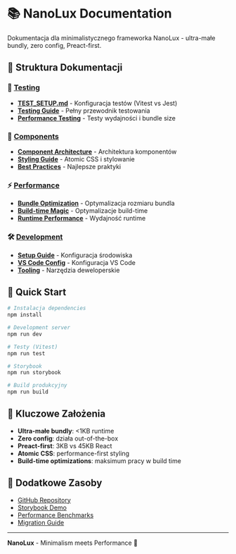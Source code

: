 # 📚 NanoLux Documentation

Dokumentacja dla minimalistycznego frameworka NanoLux - ultra-małe bundly, zero config, Preact-first.

## 📂 Struktura Dokumentacji

### 🧪 [Testing](./testing/)
- [**TEST_SETUP.md**](./testing/TEST_SETUP.md) - Konfiguracja testów (Vitest vs Jest)
- [**Testing Guide**](./testing/TESTING_GUIDE.md) - Pełny przewodnik testowania
- [**Performance Testing**](./testing/PERFORMANCE.md) - Testy wydajności i bundle size

### 🎨 [Components](./components/)
- [**Component Architecture**](./components/ARCHITECTURE.md) - Architektura komponentów
- [**Styling Guide**](./components/STYLING.md) - Atomic CSS i stylowanie
- [**Best Practices**](./components/BEST_PRACTICES.md) - Najlepsze praktyki

### ⚡ [Performance](./performance/)
- [**Bundle Optimization**](./performance/BUNDLE.md) - Optymalizacja rozmiaru bundla
- [**Build-time Magic**](./performance/BUILD_TIME.md) - Optymalizacje build-time
- [**Runtime Performance**](./performance/RUNTIME.md) - Wydajność runtime

### 🛠️ [Development](./development/)
- [**Setup Guide**](./development/SETUP.md) - Konfiguracja środowiska
- [**VS Code Config**](./development/VSCODE.md) - Konfiguracja VS Code
- [**Tooling**](./development/TOOLING.md) - Narzędzia deweloperskie

## 🚀 Quick Start

```bash
# Instalacja dependencies
npm install

# Development server
npm run dev

# Testy (Vitest)
npm run test

# Storybook
npm run storybook

# Build produkcyjny
npm run build
```

## 🎯 Kluczowe Założenia

- **Ultra-małe bundly**: <1KB runtime
- **Zero config**: działa out-of-the-box
- **Preact-first**: 3KB vs 45KB React
- **Atomic CSS**: performance-first styling
- **Build-time optimizations**: maksimum pracy w build time

## 📖 Dodatkowe Zasoby

- [GitHub Repository](https://github.com/your-org/nanolux)
- [Storybook Demo](https://your-org.github.io/nanolux)
- [Performance Benchmarks](./performance/BENCHMARKS.md)
- [Migration Guide](./migration/MIGRATION.md)

---

**NanoLux** - Minimalism meets Performance 🚀
